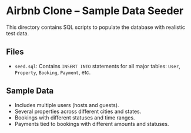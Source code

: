 # Airbnb Clone – Sample Data Seeder

This directory contains SQL scripts to populate the database with realistic test data.

## Files

- `seed.sql`: Contains `INSERT INTO` statements for all major tables: `User`, `Property`, `Booking`, `Payment`, etc.

## Sample Data

- Includes multiple users (hosts and guests).
- Several properties across different cities and states.
- Bookings with different statuses and time ranges.
- Payments tied to bookings with different amounts and statuses.
